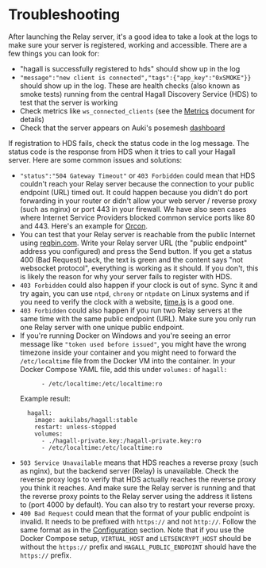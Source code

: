 # Troubleshooting

After launching the Relay server, it's a good idea to take a look at the logs to make sure your server is registered, working and accessible. There are a few things you can look for:

- "hagall is successfully registered to hds" should show up in the log
- `"message":"new client is connected","tags":{"app_key":"0xSMOKE"}}` should show up in the log. These are health checks (also known as smoke tests) running from the central Hagall Discovery Service (HDS) to test that the server is working
- Check metrics like `ws_connected_clients` (see the [Metrics](metrics.md) document for details)
- Check that the server appears on Auki's posemesh
  [dashboard](https://dashboard.auki.network/servers)

If registration to HDS fails, check the status code in the log message. The status code is the response from HDS when it tries to call your Hagall server.
Here are some common issues and solutions:

- `"status":"504 Gateway Timeout"` or `403 Forbidden` could mean that HDS couldn't reach your Relay server because the connection to your public endpoint (URL) timed out. It could happen because you didn't do port forwarding in your router or didn't allow your web server / reverse proxy (such as nginx) or port 443 in your firewall. We have also seen cases where Internet Service Providers blocked common service ports like 80 and 443. Here's an example for [Orcon](https://help.orcon.net.nz/hc/en-us/articles/360005168154-Port-filtering-in-My-Orcon).
- You can test that your Relay server is reachable from the public Internet using [reqbin.com](https://reqbin.com/). Write your Relay server URL (the "public endpoint" address you configured) and press the Send button. If you get a status 400 (Bad Request) back, the text is green and the content says "not websocket protocol", everything is working as it should. If you don't, this is likely the reason for why your server fails to register with HDS.
- `403 Forbidden` could also happen if your clock is out of sync. Sync it and try again, you can use `ntpd`, `chrony` or `ntpdate` on Linux systems and if you need to verify the clock with a website, [time.is](https://time.is) is a good one.
- `403 Forbidden` could also happen if you run two Relay servers at the same time with the same public endpoint (URL). Make sure you only run one Relay server with one unique public endpoint.
- If you're running Docker on Windows and you're seeing an error message like `"token used before issued"`, you might have the wrong timezone inside your container and you might need to forward the `/etc/localtime` file from the Docker VM into the container. In your Docker Compose YAML file, add this under `volumes:` of `hagall:`
  ```
        - /etc/localtime:/etc/localtime:ro
  ```
  Example result:
  ```
    hagall:
      image: aukilabs/hagall:stable
      restart: unless-stopped
      volumes:
        - ./hagall-private.key:/hagall-private.key:ro
        - /etc/localtime:/etc/localtime:ro
  ```
- `503 Service Unavailable` means that HDS reaches a reverse proxy (such as nginx), but the backend server (Relay) is unavailable. Check the reverse proxy logs to verify that HDS actually reaches the reverse proxy you think it reaches. And make sure the Relay server is running and that the reverse proxy points to the Relay server using the address it listens to (port 4000 by default). You can also try to restart your reverse proxy.
- `400 Bad Request` could mean that the format of your public endpoint is invalid. It needs to be prefixed with `https://` and not `http://`. Follow the same format as in the [Configuration](configuration.md) section. Note that if you use the Docker Compose setup, `VIRTUAL_HOST` and `LETSENCRYPT_HOST` should be without the `https://` prefix and `HAGALL_PUBLIC_ENDPOINT` should have the `https://` prefix.
